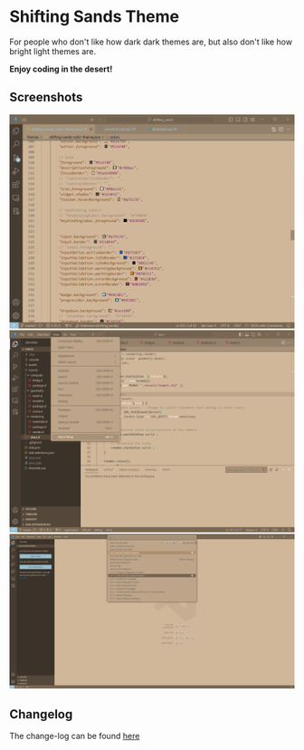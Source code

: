 # Shifting Sands Theme

For people who don't like how dark dark themes are, but also don't like how bright light themes are.

**Enjoy coding in the desert!**

## Screenshots

<img alt=".json file using version 0.2.4" src="./screenshot1.png" width="600"/>

<img alt="menu and Dlang file using version 0.2.4" src="./screenshot2.png" width="600"/>

<img alt="menu using version 0.2.4" src="./screenshot3.png" width="600"/>

## Changelog

The change-log can be found [here](https://github.com/webstek/shifting_sands/blob/master/CHANGELOG.md)